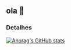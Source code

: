## ola 👋

### Detalhes

[![Anurag's GitHub stats](https://github-readme-stats.vercel.app/api?username=cleitonmorrais&show_icons=true&theme=tokyonight)](https://github.com/anuraghazra/github-readme-stats)


